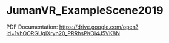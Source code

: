 # JumanVR_ExampleScene2019

PDF Documentation:
https://drive.google.com/open?id=1vhOORGUgIXryn20_PRRhsPKOi4J5VK8N
